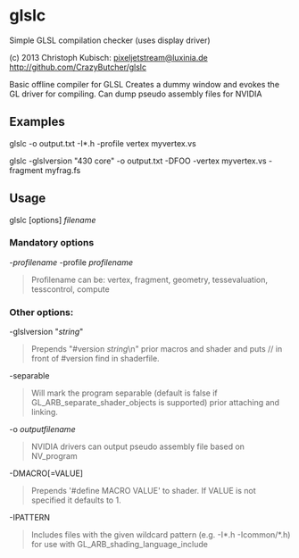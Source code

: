 glslc
=====

Simple GLSL compilation checker (uses display driver)

(c) 2013 Christoph Kubisch: pixeljetstream@luxinia.de
http://github.com/CrazyButcher/glslc

Basic offline compiler for GLSL
Creates a dummy window and evokes the GL driver for compiling.
Can dump pseudo assembly files for NVIDIA

Examples
--------

glslc -o output.txt -I*.h -profile vertex myvertex.vs

glslc -glslversion "430 core" -o output.txt -DFOO -vertex myvertex.vs -fragment myfrag.fs

Usage
-----

glslc [options] *filename*

### Mandatory options

-*profilename*
-profile *profilename*

> Profilename can be: vertex, fragment, geometry, tessevaluation, tesscontrol, compute

### Other options:

-glslversion "*string*"

> Prepends "#version *string*\n" prior macros and shader and puts // in front of #version find in shaderfile.

-separable

> Will mark the program separable (default is false if GL_ARB_separate_shader_objects is supported) prior attaching and linking.

-o *outputfilename*

> NVIDIA drivers can output pseudo assembly file based on NV_program

-DMACRO[=VALUE]
  
> Prepends '#define MACRO VALUE' to shader. If VALUE is not specified it defaults to 1.

-IPATTERN

> Includes files with the given wildcard pattern (e.g. -I*.h -Icommon/*.h) for use with GL_ARB_shading_language_include

